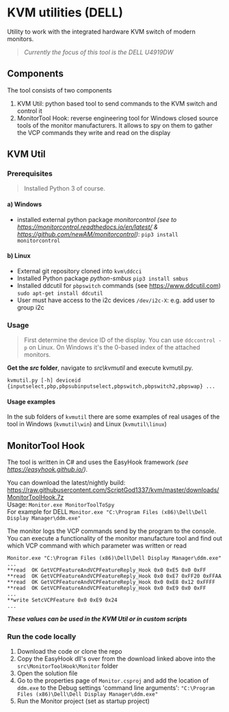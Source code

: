 
# KVM utilities (DELL)
Utility to work with the integrated hardware KVM switch of modern monitors.
> *Currently the focus of this tool is the DELL U4919DW*

## Components
The tool consists of two components
1. KVM Util: python based tool to send commands to the KVM switch and control it
2. MonitorTool Hook: reverse engineering tool for Windows closed source tools of the monitor manufacturers. It allows to spy on them to gather the VCP commands they write and read on the display

## KVM Util
### Prerequisites
>  Installed Python 3 of course.
#### a) Windows
 - installed external python package *monitorcontrol*  *(see to https://monitorcontrol.readthedocs.io/en/latest/ & https://github.com/newAM/monitorcontrol)*:
`pip3 install monitorcontrol`

 #### b) Linux
 - External git repository cloned into `kvm\ddcci`
 - Installed Python package *python-smbus*  `pip3 install smbus`
 - Installed ddcutil for `pbpswitch` commands (see https://www.ddcutil.com)
 `sudo apt-get install ddcutil`
 - User must have access to the i2c devices `/dev/i2c-X`: e.g. add user to group i2c

### Usage
>  First determine the device ID of the display. You can use `ddccontrol -p` on Linux. On Windows it's the 0-based index of the attached monitors.

**Get the *src* folder**, navigate to *src\kvmutil* and execute kvmutil.py.
```
kvmutil.py [-h] deviceid {inputselect,pbp,pbpsubinputselect,pbpswitch,pbpswitch2,pbpswap} ...
```
#### Usage examples
In the sub folders of `kvmutil` there are some examples of real usages of the tool in Windows (`kvmutil\win`) and Linux (`kvmutil\linux`) 

## MonitorTool Hook
The tool is written in C# and uses the EasyHook framework *(see https://easyhook.github.io/)*.

You can download the latest/nightly build: https://raw.githubusercontent.com/ScriptGod1337/kvm/master/downloads/MonitorToolHook.7z  
Usage: `Monitor.exe MonitorToolToSpy`  
For example for DELL `Monitor.exe "C:\Program Files (x86)\Dell\Dell Display Manager\ddm.exe"`

The monitor logs the VCP commands send by the program to the console. You can execute a functionality of the monitor manufacture tool and find out which VCP command with which parameter was written or read
```
Monitor.exe "C:\Program Files (x86)\Dell\Dell Display Manager\ddm.exe"
...
**read  OK GetVCPFeatureAndVCPFeatureReply_Hook 0x0 0xE5 0x0 0xFF
**read  OK GetVCPFeatureAndVCPFeatureReply_Hook 0x0 0xE7 0xFF20 0xFFAA
**read  OK GetVCPFeatureAndVCPFeatureReply_Hook 0x0 0xE8 0x12 0xFFFF
**read  OK GetVCPFeatureAndVCPFeatureReply_Hook 0x0 0xE9 0x0 0xFF
...
**write SetcVCPFeature 0x0 0xE9 0x24
...
```

***These values can be used in the KVM Util or in custom scripts***

### Run the code locally
1. Download the code or clone the repo
2. Copy the EasyHook dll's over from the download linked above into the `src\MonitorToolHook\Monitor` folder
3. Open the solution file
4. Go to the properties page of `Monitor.csproj` and add the location of `ddm.exe` to the Debug settings 'command line arguments': `"C:\Program Files (x86)\Dell\Dell Display Manager\ddm.exe"`
5. Run the Monitor project (set as startup project)
